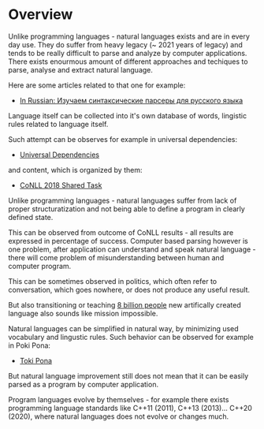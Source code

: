 # Overview

Unlike programming languages - natural languages exists and are in every day use. They do suffer from heavy legacy (~ 2021 years of legacy) and tends to be really difficult 
to parse and analyze by computer applications. There exists enourmous amount of different approaches and techiques to parse, analyse and extract natural language.

Here are some articles related to that one for example:

* [In Russian: Изучаем синтаксические парсеры для русского языка](https://m.habr.com/ru/company/sberbank/blog/418701/)

Language itself can be collected into it's own database of words, lingistic rules related to language itself.

Such attempt can be observes for example in universal dependencies:

* [Universal Dependencies](https://universaldependencies.org/)

and content, which is organized by them:

* [CoNLL 2018 Shared Task](http://universaldependencies.org/conll18/)

Unlike programming languages - natural languages suffer from lack of proper structuratization and not being able to define a program in clearly defined state.

This can be observed from outcome of CoNLL results - all results are expressed in percentage of success. Computer based parsing however is one problem, after 
application can understand and speak natural language - there will come problem of misunderstanding between human and computer program.

This can be sometimes observed in politics, which often refer to conversation, which goes nowhere, or does not produce any useful result.

But also transitioning or teaching [8 billion people](https://www.worldometers.info/world-population/) new artifically created language also sounds like mission impossible.

Natural languages can be simplified in natural way, by minimizing used vocabulary and lingustic rules. Such behavior can be observed for example in Poki Pona:

* [Toki Pona](https://en.wikipedia.org/wiki/Toki_Pona)

But natural language improvement still does not mean that it can be easily parsed as a program by computer application.

Program languages evolve by themselves - for example there exists programming language standards like C++11 (2011), C++13 (2013)... C++20 (2020), where
natural languages does not evolve or changes much.
